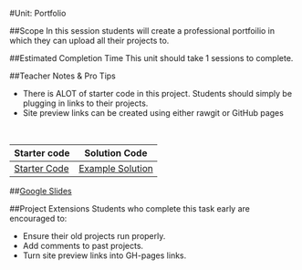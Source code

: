 #Unit: Portfolio


##Scope
In this session students will create a professional portfoilio in which they can upload all their projects to.

##Estimated Completion Time
This unit should take 1 sessions to complete. 

##Teacher Notes & Pro Tips
* There is ALOT of starter code in this project. Students should simply be plugging in links to their projects.
* Site preview links can be created using either rawgit or GitHub pages

<br>


| Starter code | Solution Code |
|-------|-------|
|[Starter Code](https://github.com/ScriptEdcurriculum/Portfolio_Advanced) | [Example Solution](https://cdn.rawgit.com/Sheng0o0/bijesse.github.io/master/index.html)|

##[Google Slides](https://docs.google.com/presentation/d/1n5jYLGwAqVsr5XrGREWyTVKOeUPRQvlPCE-WyIV-4hI/edit?usp=sharing)

##Project Extensions
Students who complete this task early are encouraged to:

* Ensure their old projects run properly.
* Add comments to past projects.
* Turn site preview links into GH-pages links.





